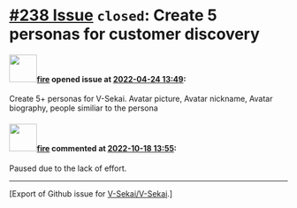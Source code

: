 # [\#238 Issue](https://github.com/V-Sekai/V-Sekai/issues/238) `closed`: Create 5 personas for customer discovery

#### <img src="https://avatars.githubusercontent.com/u/32321?u=c2e06a3d2b49a467aa907e54aa259516440267cc&v=4" width="50">[fire](https://github.com/fire) opened issue at [2022-04-24 13:49](https://github.com/V-Sekai/V-Sekai/issues/238):

Create 5+ personas for V-Sekai. Avatar picture, Avatar nickname, Avatar biography, people similiar to the persona

#### <img src="https://avatars.githubusercontent.com/u/32321?u=c2e06a3d2b49a467aa907e54aa259516440267cc&v=4" width="50">[fire](https://github.com/fire) commented at [2022-10-18 13:55](https://github.com/V-Sekai/V-Sekai/issues/238#issuecomment-1282434681):

Paused due to the lack of effort.


-------------------------------------------------------------------------------



[Export of Github issue for [V-Sekai/V-Sekai](https://github.com/V-Sekai/V-Sekai).]
